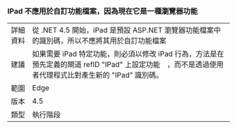 ### <a name="ipad-should-not-be-used-in-custom-capabilities-file-because-it-is-now-a-browser-capability"></a>IPad 不應用於自訂功能檔案，因為現在它是一種瀏覽器功能

|   |   |
|---|---|
|詳細資料|從 .NET 4.5 開始，iPad 是預設 ASP.NET 瀏覽器功能檔案中的識別碼，所以不應將其用於自訂功能檔案|
|建議|如果需要 iPad 特定功能，則必須以修改 iPad 行為，方法是在預先定義的閘道 refID &quot;IPad&quot; 上設定功能　，而不是透過使用者代理程式比對產生新的 &quot;IPad&quot; 識別碼。|
|範圍|Edge|
|版本|4.5|
|類型|執行階段|


